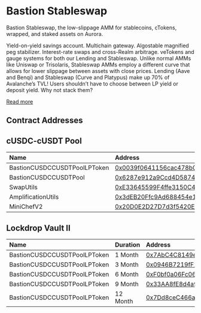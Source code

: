 # Bastion Stableswap

Bastion Stableswap, the low-slippage AMM for stablecoins, cTokens, wrapped, and staked assets on Aurora.

Yield-on-yield savings account. Multichain gateway. Algostable magnified peg stabilizer. Interest-rate swaps and cross-Realm arbitrage. veTokens and gauge systems for both our Lending and Stableswap. Unlike normal AMMs like Uniswap or Trisolaris, Stableswap AMMs employ a different curve that allows for lower slippage between assets with close prices. Lending (Aave and Benqi) and Stableswap (Curve and Platypus) make up 70% of Avalanche’s TVL! Users shouldn’t have to choose between LP yield or deposit yield. Why not stack them?

[Read more](https://bastionprotocol.medium.com/introducing-bastion-stableswap-7a150dea7492)

## Contract Addresses

## cUSDC-cUSDT Pool

| Name                         | Address                                                                                                                 |
| :--------------------------- | :---------------------------------------------------------------------------------------------------------------------- |
| BastionCUSDCCUSDTPoolLPToken | [0x0039f0641156cac478b0DebAb086D78B66a69a01](https://aurorascan.dev/address/0x0039f0641156cac478b0DebAb086D78B66a69a01) |
| BastionCUSDCCUSDTPool        | [0x6287e912a9Ccd4D5874aE15d3c89556b2a05f080](https://aurorascan.dev/address/0x6287e912a9Ccd4D5874aE15d3c89556b2a05f080) |
| SwapUtils                    | [0xE33645599F4ffe3150C4D9820dA7a35ccb9591C6](https://aurorascan.dev/address/0xE33645599F4ffe3150C4D9820dA7a35ccb9591C6) |
| AmplificationUtils           | [0x3dEB20Ffc9Ad688454e1c8522cCfB9f3196a0954](https://aurorascan.dev/address/0x3dEB20Ffc9Ad688454e1c8522cCfB9f3196a0954) |
| MiniChefV2                   | [0x20D0E2D27D7d3f5420E68eBA474D4206431734D8](https://aurorascan.dev/address/0x20D0E2D27D7d3f5420E68eBA474D4206431734D8) |

## Lockdrop Vault II

| Name                         | Duration | Address                                                                                                                 |
| :--------------------------- | :------- | :---------------------------------------------------------------------------------------------------------------------- |
| BastionCUSDCCUSDTPoolLPToken | 1 Month  | [0x7AbC4C8149e59f6dFAdFA3dE927807e3a629aa3D](https://aurorascan.dev/address/0x7AbC4C8149e59f6dFAdFA3dE927807e3a629aa3D) |
| BastionCUSDCCUSDTPoolLPToken | 3 Month  | [0x0946B7219fF13B43C8494F1a568E0999C3811DeE](https://aurorascan.dev/address/0x0946B7219fF13B43C8494F1a568E0999C3811DeE) |
| BastionCUSDCCUSDTPoolLPToken | 6 Month  | [0xF0bf0a06Fc06d1d0590bd0664d7ab3512Ec85DB9](https://aurorascan.dev/address/0xF0bf0a06Fc06d1d0590bd0664d7ab3512Ec85DB9) |
| BastionCUSDCCUSDTPoolLPToken | 9 Month  | [0x33AA8fE8d4a91dA632398BdCE63058DeBba0e071](https://aurorascan.dev/address/0x33AA8fE8d4a91dA632398BdCE63058DeBba0e071) |
| BastionCUSDCCUSDTPoolLPToken | 12 Month | [0x7Dd8ceC466a9b273BC2FA8bC1e7BB5fcE600F802](https://aurorascan.dev/address/0x7Dd8ceC466a9b273BC2FA8bC1e7BB5fcE600F802) |
